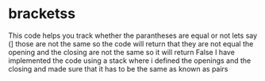 # bracketss

This code helps you track whether the parantheses are equal or not 
lets say (] those are not the same so the code will return that they are not equal
the opening and the closing are not the same so it will return False
I have implemented the code using a stack where i defined the openings and the closing and made sure that it has to be the same as known as pairs
